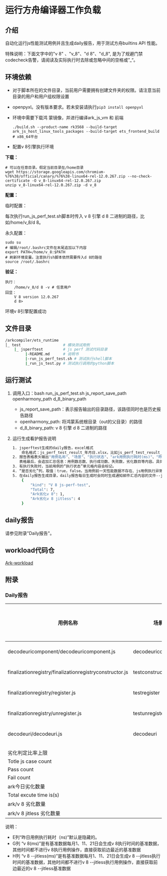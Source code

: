 # 运行方舟编译器工作负载

## 介绍

自动化运行js性能测试用例并且生成daily报告，用于测试方舟builtins API 性能。

特殊说明：下面文字中的"v 8" 、"v_8"、"d 8"、"d_8", 是为了规避门禁codecheck告警，请阅读及实际执行时去除或忽略中间的空格或”_“。

## 环境依赖

- 对于脚本所在的文件目录，当前用户需要拥有创建文件夹的权限。请注意当前目录的用户和用户组权限设置

- openpyxl。没有版本要求。若未安装请执行`pip3 install openpyxl`

- 环境中需要下载鸿 蒙镜像，并进行编译ark_js_vm 和 前端

  ```shell
  ./build.sh --product-name rk3568 --build-target ark_js_host_linux_tools_packages --build-target ets_frontend_build # x86_64平台
  ```

- 配置v 8引擎执行环境

**下载：**

```shell
# 可以在任意目录。假定当前目录在/home目录
wget https://storage.googleapis.com/chromium-%76%38/official/canary/%76%38-linux64-rel-12.0.267.zip --no-check-certificate -O v_8-linux64-rel-12.0.267.zip
unzip v_8-linux64-rel-12.0.267.zip -d v_8
```

**配置：**

临时配置：

每次执行run_js_perf_test.sh脚本时传入 v 8 引擎 d 8 二进制的路径，比如/home/v_8/d 8。

永久配置：

```shell
sudo su
# 编辑/root/.bashrc文件在末尾追加以下内容
export PATH=/home/v_8:$PATH
# 刷新环境变量。注意执行sh脚本依然需要传入d 8的路径
source /root/.bashrc
```

**验证：**

```shell
执行： 
	/home/v_8/d 8 -v # 任意用户
回显：
	V 8 version 12.0.267
	d 8>
```

环境v 8引擎配置成功

## 文件目录

```bash
/arkcompiler/ets_runtime
│_ test                   # 模块测试用例
    |_ jsperftest         # js perf 测试代码目录
		 |-README.md      # 说明书
		 |-run_js_perf_test.sh # 测试执行shell脚本
		 |_run_js_test.py # 测试执行调用的python脚本
```

## 运行测试
1) 调用入口：bash run_js_perf_test.sh js_report_save_path openharmony_path d_8_binary_path
   * js_report_save_path：表示报告输出的目录路径，该路径同时也是历史报告路径
   * openharmony_path:  将鸿蒙系统根目录（out的父目录）的路径
   * d_8_binary_path: v 8 引擎 d 8 二进制的路径
   
3) 运行生成看护报告说明
    ```bash
    1. jsperftest生成的daily报告，excel格式
    	命名格式：js_perf_test_result_年月日.xlsx，比如js_perf_test_result_20231206.xlsx。
    2. 报告表格表头输出"用例名称"、"场景"、"执行状态"、"ark用例执行耗时(ms)"、"昨日ark用例执行耗时(ms)"、"是否劣化"、"v 8(ms)"、"v 8 --jitless(ms)"、"ark/v 8"、"ark/v 8 jitless"、"hyperlink"、"备注"；
       表格最后，会追加汇总信息：用例数总数、执行成功数、失败数，劣化数目等内容。具体内容，请参见附录“daily报告”。
    3. 有执行失败时，当前用例的“执行状态”单元格内容会标记。
    4. “是否劣化”列，取值：true，false。当用例前一天性能数据不存在、js用例执行异常、执行失败，都归于没有劣化。
    5. 在daily报告生成目录，daily报告每日生成时会同时生成通知邮件汇总内容的文件--jsperftest_notifying_info_in_email.json。内容如下：
    	{
        	"kind": "V 8 js-perf-test",
        	"Total": 7,
        	"Ark劣化v 8": 1,
        	"Ark劣化v 8 jitless": 4
        }
    ```

## daily报告

请参见附录"Daily报告"。

## workload代码仓

  [Ark-workload](https://gitee.com/dov1s/arkjs-perf-test/tree/builtins_test1110/)

## 附录

### Daily报告

| 用例名称                                                | 场景               | 执行状态       | ark用例执行耗时(ms) | 是否劣化 | v 8(ms) | v 8 --jitless(ms) | ark/v 8              | ark/v 8 jitless    | hyperlink                                                    | 备注 |
| ------------------------------------------------------- | ------------------ | -------------- | ------------------- | -------- | ------ | ---------------- | ------------------- | ------------------ | ------------------------------------------------------------ | ---- |
| decodeuricomponent/decodeuricomponent.js                | decodeuricomponent | pass           | 42                  | NA       | 18     | 33               | 2.33 | 1.27 | https://gitee.com/dov1s/arkjs-perf-test/tree/builtins_test1110/js-perf-test/decodeuricomponent/decodeuricomponent.js |      |
| finalizationregistry/finalizationregistryconstructor.js | testconstructor    | pass           | 6                   | NA       | 10     | 26               | 0.6 | 0.23            | https://gitee.com/dov1s/arkjs-perf-test/tree/builtins_test1110/js-perf-test/finalizationregistry/finalizationregistryconstructor.js |      |
| finalizationregistry/register.js                        | testregister       | pass           | 16                  | NA       | 14     | 44               | 1.14        | 0.36            | https://gitee.com/dov1s/arkjs-perf-test/tree/builtins_test1110/js-perf-test/finalizationregistry/register.js |      |
| finalizationregistry/unregister.js                      | testunregister     | pass           | 20                  | NA       | 51     | 99               | 0.39            | 0.20           | https://gitee.com/dov1s/arkjs-perf-test/tree/builtins_test1110/js-perf-test/finalizationregistry/unregister.js |      |
| decodeuri/decodeuri.js                                  | decodeuri          | pass           | 46                  | NA       | 19     | 36               | 2.42 | 1.28 | https://gitee.com/dov1s/arkjs-perf-test/tree/builtins_test1110/js-perf-test/decodeuri/decodeuri.js |      |
|                                                         |                    |                |                     |          |        |                  |                     |                    |                                                              |      |
|                                                         |                    |                |                     |          |        |                  |                     |                    |                                                              |      |
| 劣化判定比率上限                                        |                    | 0.05           |                     |          |        |                  |                     |                    |                                                              |      |
| Totle js case count                                     |                    | 5           |                     |          |        |                  |                     |                    |                                                              |      |
| Pass count                                              |                    | 5           |                     |          |        |                  |                     |                    |                                                              |      |
| Fail count                                              |                    | 0              |                     |          |        |                  |                     |                    |                                                              |      |
| ark今日劣化数量                                         |                    | 2              |                     |          |        |                  |                     |                    |                                                              |      |
| Total excute time is(s)                                 |                    | 0:0:19.699970 |                     |          |        |                  |                     |                    |                                                              |      |
| ark/v 8 劣化数量                                    |  | 2             |                     |          |        |                  |                     |                    |                                                              |      |
| ark/v 8 jitless 劣化数量                             |                    | 0           |                     |          |        |                  |                     |                    |                                                              |      |

说明：

- E列“昨日用例执行耗时（ns)”默认是隐藏的。
- G列 “v 8(ms)”是有基准数据每月1、11、21日会生成v 8执行时间的基准数据，其他时间都不进行v 8执行用例操作，直接获取前边最近的基准数据
- H列 “v 8 --jitless(ms)”是有基准数据每月1、11、21日会生成v 8 --jitless执行时间的基准数据，其他时间都不进行v 8 --jitless执行用例操作，直接获取前边最近的v 8 --jitless基准数据
